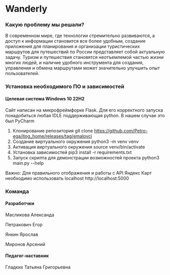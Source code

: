 <h1>Wanderly</h1>
<h3>Какую проблему мы решали? </h3> 
<p>В современном мире, где технологии стремительно развиваются, а доступ к
информации становится все более удобным, создание приложения для
планирования и организации туристических маршрутов для путешествий по России
представляет собой актуальную задачу. Туризм и путешествия становятся
неотъемлемой частью жизни многих людей, и наличие удобного инструмента для
создания, управления и обмена маршрутами может значительно улучшить опыт
пользователей.</p>

<h3>Установка необходимого ПО и зависимостей</h3>
<h4>Целевая система Windows 10 22H2</h4>


Сайт написан на микрофреймфорке Flask. Для его корректного запуска понадобиться любая IDLE поддерживающая python.
В нашем случае это был 
PyCharm


1. Клонирование репозитория 
git clone https://github.com/Petro-ega/itog_home/releases/tag/emalovci
2. Создание виртуального окружения
python3 -m venv venv
3. Активация виртуального окружения
source venv/bin/activate
4. Установка зависимостей
pip3 install -r requirements.txt
5. Запуск скрипта для демонстрации возможностей проекта
python3 main.py --help

Важно: Для правильного отображения и работы с API Яндекс Карт необходимо использовать localhost
http://localhost:5000
 

<h3>Команда</h3>
<h4>Разработчки</h4></h4>
<p>Масликова Александа</p>
<p>Петракович Егор</p>
<p>Янкин Ярослав</p>
<p>Миронов Арсений</p>
<h4>Педагог-наставник</h4>
Гладких Татьяна Григорьевна
